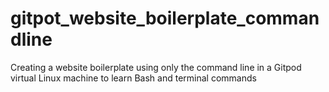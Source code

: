 # gitpot_website_boilerplate_commandline
Creating a website boilerplate using only the command line in a Gitpod virtual Linux machine to learn Bash and terminal commands
